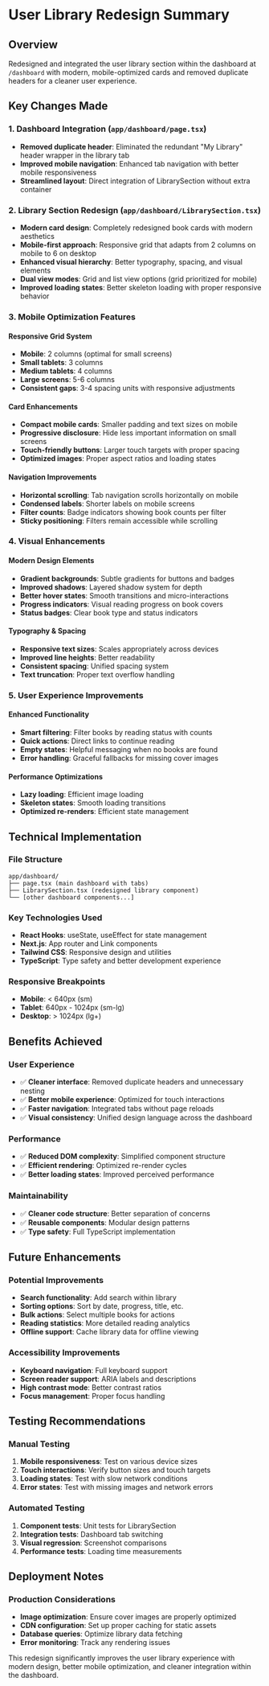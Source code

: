 # User Library Redesign Summary

## Overview
Redesigned and integrated the user library section within the dashboard at `/dashboard` with modern, mobile-optimized cards and removed duplicate headers for a cleaner user experience.

## Key Changes Made

### 1. Dashboard Integration (`app/dashboard/page.tsx`)
- **Removed duplicate header**: Eliminated the redundant "My Library" header wrapper in the library tab
- **Improved mobile navigation**: Enhanced tab navigation with better mobile responsiveness
- **Streamlined layout**: Direct integration of LibrarySection without extra container

### 2. Library Section Redesign (`app/dashboard/LibrarySection.tsx`)
- **Modern card design**: Completely redesigned book cards with modern aesthetics
- **Mobile-first approach**: Responsive grid that adapts from 2 columns on mobile to 6 on desktop
- **Enhanced visual hierarchy**: Better typography, spacing, and visual elements
- **Dual view modes**: Grid and list view options (grid prioritized for mobile)
- **Improved loading states**: Better skeleton loading with proper responsive behavior

### 3. Mobile Optimization Features

#### Responsive Grid System
- **Mobile**: 2 columns (optimal for small screens)
- **Small tablets**: 3 columns
- **Medium tablets**: 4 columns
- **Large screens**: 5-6 columns
- **Consistent gaps**: 3-4 spacing units with responsive adjustments

#### Card Enhancements
- **Compact mobile cards**: Smaller padding and text sizes on mobile
- **Progressive disclosure**: Hide less important information on small screens
- **Touch-friendly buttons**: Larger touch targets with proper spacing
- **Optimized images**: Proper aspect ratios and loading states

#### Navigation Improvements
- **Horizontal scrolling**: Tab navigation scrolls horizontally on mobile
- **Condensed labels**: Shorter labels on mobile screens
- **Filter counts**: Badge indicators showing book counts per filter
- **Sticky positioning**: Filters remain accessible while scrolling

### 4. Visual Enhancements

#### Modern Design Elements
- **Gradient backgrounds**: Subtle gradients for buttons and badges
- **Improved shadows**: Layered shadow system for depth
- **Better hover states**: Smooth transitions and micro-interactions
- **Progress indicators**: Visual reading progress on book covers
- **Status badges**: Clear book type and status indicators

#### Typography & Spacing
- **Responsive text sizes**: Scales appropriately across devices
- **Improved line heights**: Better readability
- **Consistent spacing**: Unified spacing system
- **Text truncation**: Proper text overflow handling

### 5. User Experience Improvements

#### Enhanced Functionality
- **Smart filtering**: Filter books by reading status with counts
- **Quick actions**: Direct links to continue reading
- **Empty states**: Helpful messaging when no books are found
- **Error handling**: Graceful fallbacks for missing cover images

#### Performance Optimizations
- **Lazy loading**: Efficient image loading
- **Skeleton states**: Smooth loading transitions
- **Optimized re-renders**: Efficient state management

## Technical Implementation

### File Structure
```
app/dashboard/
├── page.tsx (main dashboard with tabs)
├── LibrarySection.tsx (redesigned library component)
└── [other dashboard components...]
```

### Key Technologies Used
- **React Hooks**: useState, useEffect for state management
- **Next.js**: App router and Link components
- **Tailwind CSS**: Responsive design and utilities
- **TypeScript**: Type safety and better development experience

### Responsive Breakpoints
- **Mobile**: < 640px (sm)
- **Tablet**: 640px - 1024px (sm-lg)
- **Desktop**: > 1024px (lg+)

## Benefits Achieved

### User Experience
- ✅ **Cleaner interface**: Removed duplicate headers and unnecessary nesting
- ✅ **Better mobile experience**: Optimized for touch interactions
- ✅ **Faster navigation**: Integrated tabs without page reloads
- ✅ **Visual consistency**: Unified design language across the dashboard

### Performance
- ✅ **Reduced DOM complexity**: Simplified component structure
- ✅ **Efficient rendering**: Optimized re-render cycles
- ✅ **Better loading states**: Improved perceived performance

### Maintainability
- ✅ **Cleaner code structure**: Better separation of concerns
- ✅ **Reusable components**: Modular design patterns
- ✅ **Type safety**: Full TypeScript implementation

## Future Enhancements

### Potential Improvements
- **Search functionality**: Add search within library
- **Sorting options**: Sort by date, progress, title, etc.
- **Bulk actions**: Select multiple books for actions
- **Reading statistics**: More detailed reading analytics
- **Offline support**: Cache library data for offline viewing

### Accessibility Improvements
- **Keyboard navigation**: Full keyboard support
- **Screen reader support**: ARIA labels and descriptions
- **High contrast mode**: Better contrast ratios
- **Focus management**: Proper focus handling

## Testing Recommendations

### Manual Testing
1. **Mobile responsiveness**: Test on various device sizes
2. **Touch interactions**: Verify button sizes and touch targets
3. **Loading states**: Test with slow network conditions
4. **Error states**: Test with missing images and network errors

### Automated Testing
1. **Component tests**: Unit tests for LibrarySection
2. **Integration tests**: Dashboard tab switching
3. **Visual regression**: Screenshot comparisons
4. **Performance tests**: Loading time measurements

## Deployment Notes

### Production Considerations
- **Image optimization**: Ensure cover images are properly optimized
- **CDN configuration**: Set up proper caching for static assets
- **Database queries**: Optimize library data fetching
- **Error monitoring**: Track any rendering issues

This redesign significantly improves the user library experience with modern design, better mobile optimization, and cleaner integration within the dashboard.